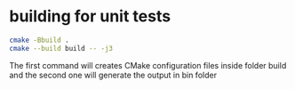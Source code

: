 # building for unit tests

```sh
cmake -Bbuild .
cmake --build build -- -j3
```

The first command will creates CMake configuration files inside folder build and the second one will generate the output in bin folder